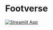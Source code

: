 # Footverse

[![Streamlit App](https://static.streamlit.io/badges/streamlit_badge_black_white.svg)](https://footverse.streamlit.app/)
